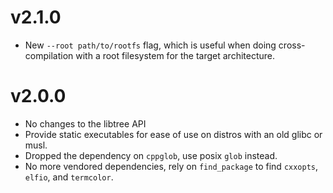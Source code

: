 # v2.1.0
- New `--root path/to/rootfs` flag, which is useful when doing cross-compilation with a root filesystem for the target architecture.

# v2.0.0

- No changes to the libtree API
- Provide static executables for ease of use on distros with an old glibc or musl.
- Dropped the dependency on `cppglob`, use posix `glob` instead.
- No more vendored dependencies, rely on `find_package` to find
  `cxxopts`, `elfio`, and `termcolor`.
